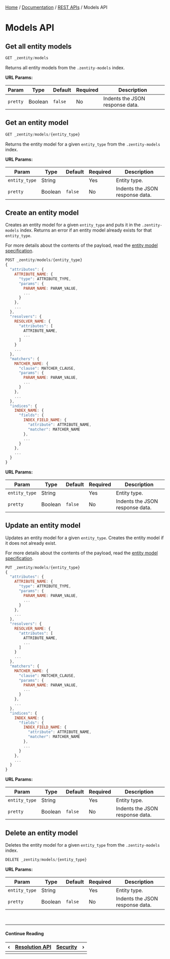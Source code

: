 [Home](/) / [Documentation](/docs) / [REST APIs](/docs/rest-apis) / Models API


# <a name="models-api">Models API</a>


## <a name="get-entity-models">Get all entity models</a>

```javascript
GET _zentity/models
```

Returns all entity models from the `.zentity-models` index.

**URL Params:**

|Param|Type|Default|Required|Description|
|-----|----|-------|--------|-----------|
|`pretty`|Boolean|`false`|No|Indents the JSON response data.|


## <a name="get-entity-model">Get an entity model</a>

```javascript
GET _zentity/models/{entity_type}
```

Returns the entity model for a given `entity_type` from the `.zentity-models` index.

**URL Params:**

|Param|Type|Default|Required|Description|
|-----|----|-------|--------|-----------|
|`entity_type`|String| |Yes|Entity type.|
|`pretty`|Boolean|`false`|No|Indents the JSON response data.|


## <a name="create-entity-model">Create an entity model</a>

Creates an entity model for a given `entity_type` and puts it in the `.zentity-models` index.
Returns an error if an entity model already exists for that `entity_type`.

For more details about the contents of the payload, read the
[entity model specification](/docs/entity-models/specification).

```javascript
POST _zentity/models/{entity_type}
{
  "attributes": {
    ATTRIBUTE_NAME: {
      "type": ATTRIBUTE_TYPE,
      "params": {
        PARAM_NAME: PARAM_VALUE,
        ...
      }
    },
    ...
  },
  "resolvers": {
    RESOLVER_NAME: {
      "attributes": [
        ATTRIBUTE_NAME,
        ...
      ]
    }
    ...
  },
  "matchers": {
    MATCHER_NAME: {
      "clause": MATCHER_CLAUSE,
      "params": {
        PARAM_NAME: PARAM_VALUE,
        ...
      }
    },
    ...
  },
  "indices": {
    INDEX_NAME: {
      "fields": {
        INDEX_FIELD_NAME: {
          "attribute": ATTRIBUTE_NAME,
          "matcher": MATCHER_NAME
        },
        ...
      }
    },
    ...
  }
}
```

**URL Params:**

|Param|Type|Default|Required|Description|
|-----|----|-------|--------|-----------|
|`entity_type`|String| |Yes|Entity type.|
|`pretty`|Boolean|`false`|No|Indents the JSON response data.|


## <a name="update-entity-model">Update an entity model</a>

Updates an entity model for a given `entity_type`.
Creates the entity model if it does not already exist.

For more details about the contents of the payload, read the
[entity model specification](/docs/entity-models/specification).

```javascript
PUT _zentity/models/{entity_type}
{
  "attributes": {
    ATTRIBUTE_NAME: {
      "type": ATTRIBUTE_TYPE,
      "params": {
        PARAM_NAME: PARAM_VALUE,
        ...
      }
    },
    ...
  },
  "resolvers": {
    RESOLVER_NAME: {
      "attributes": [
        ATTRIBUTE_NAME,
        ...
      ]
    }
    ...
  },
  "matchers": {
    MATCHER_NAME: {
      "clause": MATCHER_CLAUSE,
      "params": {
        PARAM_NAME: PARAM_VALUE,
        ...
      }
    },
    ...
  },
  "indices": {
    INDEX_NAME: {
      "fields": {
        INDEX_FIELD_NAME: {
          "attribute": ATTRIBUTE_NAME,
          "matcher": MATCHER_NAME
        },
        ...
      }
    },
    ...
  }
}
```

**URL Params:**

|Param|Type|Default|Required|Description|
|-----|----|-------|--------|-----------|
|`entity_type`|String| |Yes|Entity type.|
|`pretty`|Boolean|`false`|No|Indents the JSON response data.|


## <a name="delete-entity-model">Delete an entity model</a>

Deletes the entity model for a given `entity_type` from the `.zentity-models` index.

```javascript
DELETE _zentity/models/{entity_type}
```

**URL Params:**

|Param|Type|Default|Required|Description|
|-----|----|-------|--------|-----------|
|`entity_type`|String| |Yes|Entity type.|
|`pretty`|Boolean|`false`|No|Indents the JSON response data.|


&nbsp;

----

#### Continue Reading

|&#8249;|[Resolution API](/docs/rest-apis/resolution-api)|[Security](/docs/security)|&#8250;|
|:---|:---|---:|---:|
|    |    |    |    |
